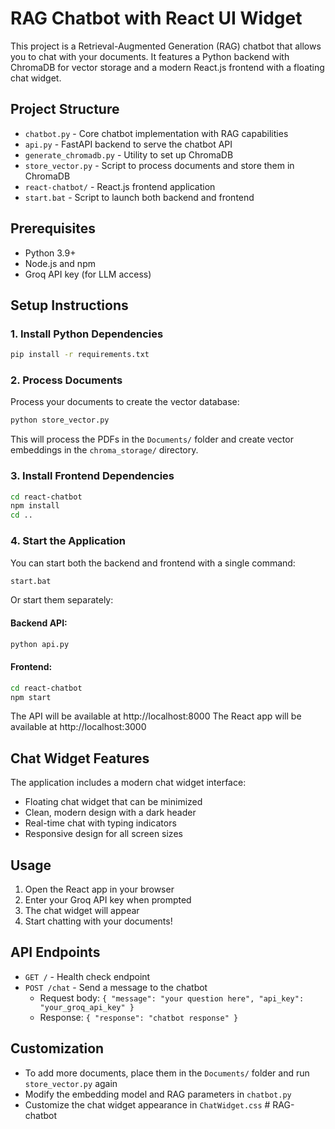 # RAG Chatbot with React UI Widget

This project is a Retrieval-Augmented Generation (RAG) chatbot that allows you to chat with your documents. It features a Python backend with ChromaDB for vector storage and a modern React.js frontend with a floating chat widget.

## Project Structure

- `chatbot.py` - Core chatbot implementation with RAG capabilities
- `api.py` - FastAPI backend to serve the chatbot API
- `generate_chromadb.py` - Utility to set up ChromaDB
- `store_vector.py` - Script to process documents and store them in ChromaDB
- `react-chatbot/` - React.js frontend application
- `start.bat` - Script to launch both backend and frontend

## Prerequisites

- Python 3.9+ 
- Node.js and npm
- Groq API key (for LLM access)

## Setup Instructions

### 1. Install Python Dependencies

```bash
pip install -r requirements.txt
```

### 2. Process Documents

Process your documents to create the vector database:

```bash
python store_vector.py
```

This will process the PDFs in the `Documents/` folder and create vector embeddings in the `chroma_storage/` directory.

### 3. Install Frontend Dependencies

```bash
cd react-chatbot
npm install
cd ..
```

### 4. Start the Application

You can start both the backend and frontend with a single command:

```bash
start.bat
```

Or start them separately:

#### Backend API:
```bash
python api.py
```

#### Frontend:
```bash
cd react-chatbot
npm start
```

The API will be available at http://localhost:8000
The React app will be available at http://localhost:3000

## Chat Widget Features

The application includes a modern chat widget interface:

- Floating chat widget that can be minimized
- Clean, modern design with a dark header
- Real-time chat with typing indicators
- Responsive design for all screen sizes

## Usage

1. Open the React app in your browser
2. Enter your Groq API key when prompted
3. The chat widget will appear
4. Start chatting with your documents!

## API Endpoints

- `GET /` - Health check endpoint
- `POST /chat` - Send a message to the chatbot
  - Request body: `{ "message": "your question here", "api_key": "your_groq_api_key" }`
  - Response: `{ "response": "chatbot response" }`

## Customization

- To add more documents, place them in the `Documents/` folder and run `store_vector.py` again
- Modify the embedding model and RAG parameters in `chatbot.py`
- Customize the chat widget appearance in `ChatWidget.css` #   R A G - c h a t b o t  
 